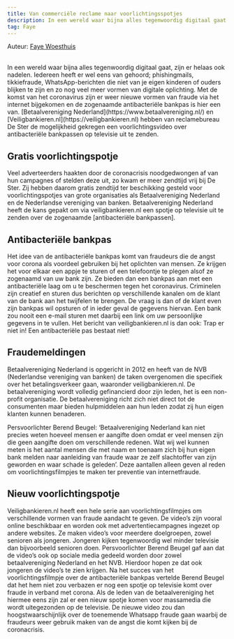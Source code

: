 ```yaml
---
title: Van commerciële reclame naar voorlichtingsspotjes
description: In een wereld waar bijna alles tegenwoordig digitaal gaat zijn er helaas ook nadelen. Iedereen heeft er wel eens van gehoord van digitale fraude, van phishingmails en tikkiefraude tot neppe WhatsApp-berichten die van je eigen kinderen of ouders lijken te zijn. Met de komst van het coronavirus zijn er weer nieuwe vormen van fraude via het internet bijgekomen en de zogenaamde antibacteriële bankpas is hier een van. Betaalvereniging Nederland en Veiligbankieren.nl hebben van reclamebureau De Ster de mogelijkheid gekregen een voorlichtingsvideo over antibacteriële bankpassen op televisie uit te zenden.
tag: Faye
---
```

<p class="auteur">Auteur: <a href="https://opgelichtoverijssel.nl/tag/Faye">Faye Woesthuis</a></p>
<br>
In een wereld waar bijna alles tegenwoordig digitaal gaat, zijn er helaas ook nadelen. Iedereen heeft er wel eens van gehoord; phishingmails, tikkiefraude, WhatsApp-berichten die niet van je eigen kinderen of ouders blijken te zijn en zo nog veel meer vormen van digitale oplichting. Met de komst van het coronavirus zijn er weer nieuwe vormen van fraude via het internet bijgekomen en de zogenaamde antibacteriële bankpas is hier een van. [Betaalvereniging Nederland](https://www.betaalvereniging.nl/) en [Veiligbankieren.nl](https://veiligbankieren.nl) hebben van reclamebureau De Ster de mogelijkheid gekregen een voorlichtingsvideo over antibacteriële bankpassen op televisie uit te zenden.

## Gratis voorlichtingspotje

Veel adverteerders haakten door de coronacrisis noodgedwongen af van hun campagnes of stelden deze uit, zo kwam er meer zendtijd vrij bij De Ster. Zij hebben daarom gratis zendtijd ter beschikking gesteld voor voorlichtingspotjes van grote organisaties als Betaalvereniging Nederland en de Nederlandse vereniging van banken. Betaalvereniging Nederland heeft de kans gepakt om via veiligbankieren.nl een spotje op televisie uit te zenden over de zogenaamde [antibacteriële bankpassen]. 

## Antibacteriële bankpas

Het idee van de antibacteriële bankpas komt van fraudeurs die de angst voor corona als voordeel gebruiken bij het oplichten van mensen. Ze krijgen het voor elkaar een appje te sturen of een telefoontje te plegen alsof ze zogenaamd van uw bank zijn. Ze bieden dan een bankpas aan met een antibacteriële laag om u te beschermen tegen het coronavirus. Criminelen zijn creatief en sturen dus berichten op verschillende kanalen om de klant van de bank aan het twijfelen te brengen. De vraag is dan of de klant even zijn bankpas wil opsturen of in ieder geval de gegevens hiervan. Een bank zou nooit een e-mail sturen met daarbij een link om uw persoonlijke gegevens in te vullen. Het bericht van veiligbankieren.nl is dan ook: Trap er niet in! Een antibacteriële pas bestaat niet!

## Fraudemeldingen

Betaalvereniging Nederland is opgericht in 2012 en heeft van de NVB (Nederlandse vereniging van banken) de taken overgenomen die specifiek over het betalingsverkeer gaan, waaronder veiligbankieren.nl. De betaalvereniging wordt volledig gefinancierd door zijn leden, het is een non-profit organisatie. De betaalvereniging richt zich niet direct tot de consumenten maar bieden hulpmiddelen aan hun leden zodat zij hun eigen klanten kunnen benaderen. 

Persvoorlichter Berend Beugel: ‘Betaalvereniging Nederland kan niet precies weten hoeveel mensen er aangifte doen omdat er veel mensen zijn die geen aangifte doen om verschillende redenen. Wat wij wel kunnen meten is het aantal mensen die met naam en toenaam zich bij hun eigen bank melden naar aanleiding van fraude waar ze zelf slachtoffer van zijn geworden en waar schade is geleden’. Deze aantallen alleen geven al reden om voorlichtingsfilmpjes te maken ter preventie van internetfraude. 

## Nieuw voorlichtingspotje

Veiligbankieren.nl heeft een hele serie aan voorlichtingsfilmpjes om verschillende vormen van fraude aandacht te geven. De video’s zijn vooral online beschikbaar en worden ook met advertentiecampagnes ingezet op andere websites. Ze maken video’s voor meerdere doelgroepen, zowel senioren als jongeren. Jongeren kijken tegenwoordig wel minder televisie dan bijvoorbeeld senioren doen. Persvoorlichter Berend Beugel gaf aan dat de video’s ook op sociale media gedeeld worden door zowel betaalvereniging Nederland en het NVB. Hierdoor hopen ze dat ook jongeren de video’s te zien krijgen. 
Na het succes van het voorlichtingsfilmpje over de antibacteriële bankpas vertelde Berend Beugel dat het hem niet zou verbazen er nog een spotje op televisie komt over fraude in verband met corona. Als de leden van de betaalvereniging het hiermee eens zijn zal er een nieuw spotje komen voor massamedia die wordt uitegezonden op de televisie. De nieuwe video zou dan hoogstwaarschijnlijk over de toenemende Whatsapp fraude gaan waarbij de fraudeurs weer gebruik maken van de angst die komt kijken bij de coronacrisis. 
